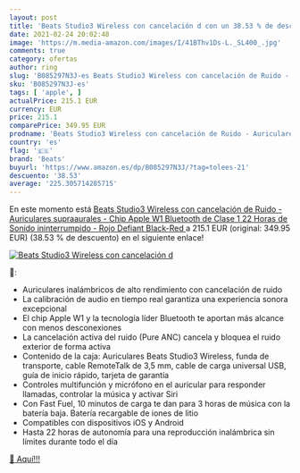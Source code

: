 ```yaml
---
layout: post
title: 'Beats Studio3 Wireless con cancelación d con un 38.53 % de descuento'
date: 2021-02-24 20:02:48
image: 'https://m.media-amazon.com/images/I/41BThv1Ds-L._SL400_.jpg'
comments: true
category: ofertas
author: ring
slug: 'B085297N3J-es Beats Studio3 Wireless con cancelación de Ruido -...'
sku: 'B085297N3J-es'
tags: [ 'apple', ]
actualPrice: 215.1 EUR
currency: EUR
price: 215.1
comparePrice: 349.95 EUR
prodname: 'Beats Studio3 Wireless con cancelación de Ruido - Auriculares supraaurales - Chip Apple W1  Bluetooth de Clase 1  22 Horas de Sonido ininterrumpido - Rojo  Defiant Black-Red '
country: 'es'
flag: '🇪🇸'
brand: 'Beats'
buyurl: 'https://www.amazon.es/dp/B085297N3J/?tag=tolees-21'
descuento: '38.53'
average: '225.305714285715'
---
```


En este momento está [Beats Studio3 Wireless con cancelación de Ruido - Auriculares supraaurales - Chip Apple W1  Bluetooth de Clase 1  22 Horas de Sonido ininterrumpido - Rojo  Defiant Black-Red ](https://www.amazon.es/dp/B085297N3J/?tag=tolees-21) a 215.1 EUR (original: 349.95 EUR) (38.53 %  de descuento) en el siguiente enlace!

[![Beats Studio3 Wireless con cancelación d](https://m.media-amazon.com/images/I/41BThv1Ds-L._SL400_.jpg)](https://www.amazon.es/dp/B085297N3J/?tag=tolees-21)

🔎:

- Auriculares inalámbricos de alto rendimiento con cancelación de ruido
- La calibración de audio en tiempo real garantiza una experiencia sonora excepcional
- El chip Apple W1 y la tecnología líder Bluetooth te aportan más alcance con menos desconexiones
- La cancelación activa del ruido (Pure ANC) cancela y bloquea el ruido exterior de forma activa
- Contenido de la caja: Auriculares Beats Studio3 Wireless, funda de transporte, cable RemoteTalk de 3,5 mm, cable de carga universal USB, guía de inicio rápido, tarjeta de garantía
- Controles multifunción y micrófono en el auricular para responder llamadas, controlar la música y activar Siri
- Con Fast Fuel, 10 minutos de carga te dan para 3 horas de música con la batería baja. Batería recargable de iones de litio
- Compatibles con dispositivos iOS y Android
- Hasta 22 horas de autonomía para una reproducción inalámbrica sin límites durante todo el día

[🛒 Aquí!!!](https://www.amazon.es/dp/B085297N3J/?tag=tolees-21)
